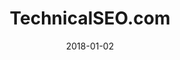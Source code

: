---
layout: site
title: "TechnicalSEO.com"
date: 2018-01-02
categories: [community]
version: 1.6.5
major: 1
minor: 6
patch: 5
slug: technicalseo-com
link: https://technicalseo.com/
permalink: /sites/:slug
---